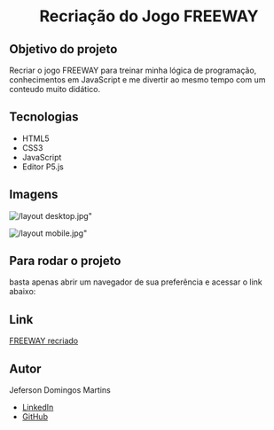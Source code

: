 # <h1 align="center"> Recriação do Jogo FREEWAY</h1>

## <b>Objetivo do projeto</b> </br>
Recriar o jogo FREEWAY para treinar minha lógica de programação, conhecimentos em JavaScript e me divertir ao mesmo tempo com um conteudo muito didático. 


## Tecnologias

- HTML5</br>
- CSS3</br>
- JavaScript
- Editor P5.js

## Imagens

![/layout desktop.jpg"]()

![/layout mobile.jpg"]()


## Para rodar o projeto

basta apenas abrir um navegador de sua preferência e acessar o link abaixo:

## Link

[FREEWAY recriado](https://editor.p5js.org/JefersonDomingos/full/53egiWFJS)

## Autor
Jeferson Domingos Martins

- [LinkedIn](https://www.linkedin.com/in/jefersondomingos)</br>
- [GitHub](https://github.com/JefersonDomingos)
